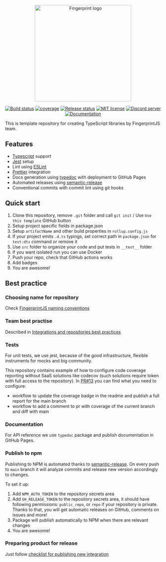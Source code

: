 <p align="center">
  <a href="https://fingerprint.com">
    <picture>
     <source media="(prefers-color-scheme: dark)" srcset="https://fingerprintjs.github.io/home/resources/logo_light.svg" />
     <source media="(prefers-color-scheme: light)" srcset="https://fingerprintjs.github.io/home/resources/logo_dark.svg" />
     <img src="https://fingerprintjs.github.io/home/resources/logo_dark.svg" alt="Fingerprint logo" width="312px" />
   </picture>
  </a>
</p>
<p align="center">
  <a href="https://github.com/fingerprintjs/library-template-typescript/actions/workflows/build.yml"><img src="https://github.com/fingerprintjs/library-template-typescript/actions/workflows/build.yml/badge.svg" alt="Build status"></a>
  <a href="https://fingerprintjs.github.io/library-template-typescript/coverage/"><img src="https://fingerprintjs.github.io/library-template-typescript/coverage/badges.svg" alt="coverage"></a>
  <a href="https://github.com/fingerprintjs/library-template-typescript/actions/workflows/release.yml"><img src="https://github.com/fingerprintjs/library-template-typescript/actions/workflows/release.yml/badge.svg" alt="Release status"></a>
  <a href="https://opensource.org/licenses/MIT"><img src="https://img.shields.io/:license-mit-blue.svg" alt="MIT license"></a>
  <a href="https://discord.gg/39EpE2neBg"><img src="https://img.shields.io/discord/852099967190433792?style=logo&label=Discord&logo=Discord&logoColor=white" alt="Discord server"></a>
  <a href="https://fingerprintjs.github.io/library-template-typescript/docs/"><img src="https://img.shields.io/badge/-Documentation-green" alt="Documentation"></a>
</p>
This is template repository for creating TypeScript libraries by FingerprintJS team.

## Features
* [Typescript](https://www.typescriptlang.org/) support
* [Jest](https://jestjs.io/) setup
* Lint using [ESLint](https://eslint.org/)
* [Prettier](https://prettier.io/) integration
* Docs generation using [typedoc](https://typedoc.org/) with deployment to GitHub Pages
* Automated releases using [semantic-release](https://github.com/semantic-release/semantic-release)
* Conventional commits with commit lint using git hooks

## Quick start

1. Clone this repository, remove `.git` folder and call `git init` / Use `Use this template` GitHub button
2. Setup project specific fields in package.json
3. Setup `artifactName` and other build properties in `rollup.config.js`
4. If your project emits `.d.ts` typings, set correct path in `package.json` for `test:dts` command or remove it 
5. Use `src` folder to organize your code and put tests in `__test__` folder
6. If you want isolated run you can use Docker
7. Push your repo, check that GitHub actions works
8. Add badges
9. You are awesome!

## Best practice

### Choosing name for repository

Check [FingerprintJS naming conventions](https://github.com/fingerprintjs/home/wiki/FingerprintJS-Naming-Conventions)

### Team best practise

Described in [Integrations and repositories best practices](https://github.com/fingerprintjs/home/wiki/Integrations-and-repositories-best-practices)

### Tests

For unit tests, we use jest, because of the good infrastructure, flexible instruments for mocks and big community.

This repository contains example of how to configure code coverage reporting without SaaS solutions like codecov
(such solutions require token with full access to the repository).
In [PR#13](https://github.com/fingerprintjs/library-template-typescript/pull/13) you can find what you need to configure:
- workflow to update the coverage badge in the readme and publish a full report for the main branch
- workflow to add a comment to pr with coverage of the current branch and diff with main

### Documentation

For API reference we use `typedoc` package and publish documentation in GitHub Pages.

### Publish to npm

Publishing to NPM is automated thanks to [semantic-release](https://github.com/semantic-release/semantic-release).
On every push to `main` branch it will analyze commits and release new version accordingly to changes.

To set it up:

1. Add `NPM_AUTH_TOKEN` to the repository secrets area
2. Add `GH_RELEASE_TOKEN` to the repository secrets area, it should have following permissions: `public_repo`, or `repo` if your repository is private.
   Thanks to that, you will get automatic releases on GitHub, comments on issues and more!
3. Package will publish automatically to NPM when there are relevant changes
4. You are awesome!

### Preparing product for release
Just follow [checklist for publishing new integration](https://github.com/fingerprintjs/home/wiki/Checklist-for-publishing-new-integration)

